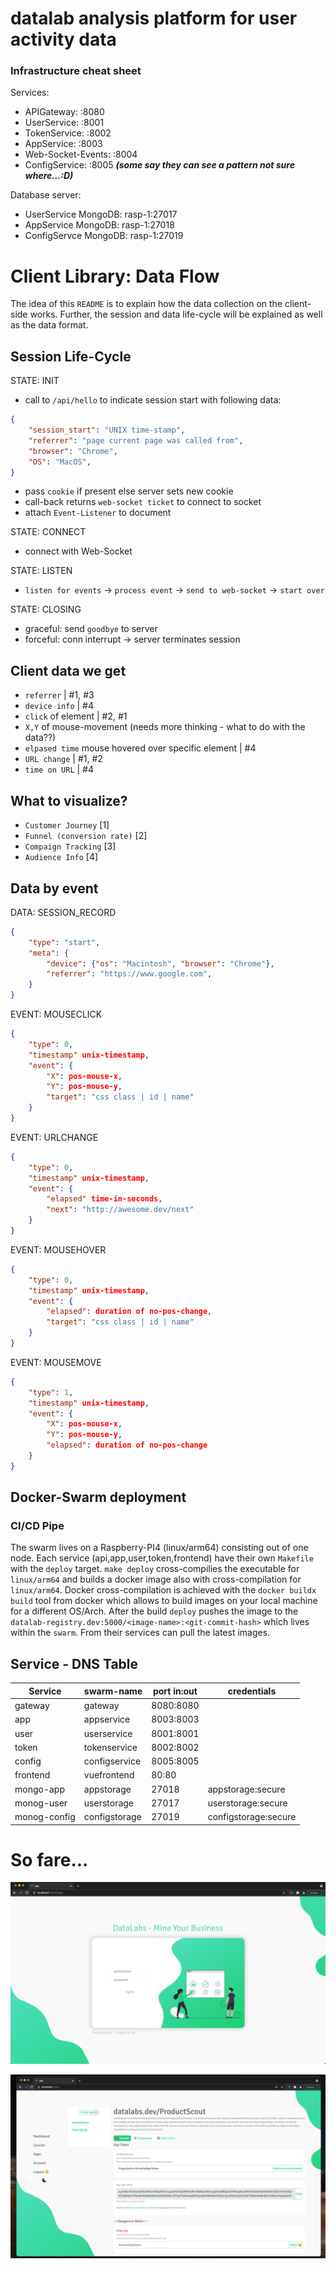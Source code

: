 # datalab analysis platform for user activity data

### Infrastructure cheat sheet

Services:
- APIGateway: :8080
- UserService: :8001
- TokenService: :8002
- AppService: :8003
- Web-Socket-Events: :8004
- ConfigService: :8005
***(some say they can see a pattern not sure where...:D)***

Database server:
- UserService MongoDB: rasp-1:27017
- AppService MongoDB: rasp-1:27018
- ConfigServce MongoDB: rasp-1:27019


# Client Library: Data Flow
The idea of this `README` is to explain how the data collection on the client-side works. Further, the session and data life-cycle will be explained as well as the data format.

## Session Life-Cycle

STATE: INIT <br>
- call to `/api/hello` to indicate session start with following data:
``` json
{   
    "session_start": "UNIX time-stamp",
    "referrer": "page current page was called from",
    "browser": "Chrome",
    "OS": "MacOS",
}
```
- pass `cookie` if present else server sets new cookie
- call-back returns `web-socket ticket` to connect to socket
- attach `Event-Listener` to document

STATE: CONNECT <br>
- connect with Web-Socket

STATE: LISTEN <br>
- `listen for events` -> `process event` -> `send to web-socket` -> `start over`

STATE: CLOSING <br>
- graceful: send `goodbye` to server
- forceful: conn interrupt -> server terminates session

## Client data we get
- `referrer` | #1, #3
- `device info` | #4
- `click` of element | #2, #1
- `X,Y` of mouse-movement (needs more thinking - what to do with the data??)
- `elpased time` mouse hovered over specific element | #4
- `URL change` | #1, #2
- `time on URL` | #4

## What to visualize?
- `Customer Journey` [1]
- `Funnel (conversion rate)` [2]
- `Compaign Tracking` [3]
- `Audience Info` [4]


## Data by event

DATA: SESSION_RECORD<br>
```json
{
    "type": "start",
    "meta": {
        "device": {"os": "Macintosh", "browser": "Chrome"},
        "referrer": "https://www.google.com",
    }
}
```
EVENT: MOUSECLICK<br>
```json
{
    "type": 0,
    "timestamp" unix-timestamp,
    "event": {
        "X": pos-mouse-x,
        "Y": pos-mouse-y,
        "target": "css class | id | name"
    }
}
```
EVENT: URLCHANGE<br>
```json
{
    "type": 0,
    "timestamp" unix-timestamp,
    "event": {
        "elapsed" time-in-seconds,
        "next": "http://awesome.dev/next"
    }
}
```
EVENT: MOUSEHOVER<br>
```json
{
    "type": 0,
    "timestamp" unix-timestamp,
    "event": {
        "elapsed": duration of no-pos-change,
        "target": "css class | id | name"
    }
}
```
EVENT: MOUSEMOVE<br>
```json
{
    "type": 1,
    "timestamp" unix-timestamp,
    "event": {
        "X": pos-mouse-x,
        "Y": pos-mouse-y,
        "elapsed": duration of no-pos-change
    }
}
```

## Docker-Swarm deployment
### CI/CD Pipe
The swarm lives on a Raspberry-PI4 (linux/arm64) consisting out of one node.
Each service (api,app,user,token,frontend) have their own `Makefile` with the `deploy` target. `make deploy` cross-compilies the executable for `linux/arm64` and builds a docker image also with cross-compilation for `linux/arm64`. Docker cross-compilation is achieved with the `docker buildx build` tool from docker which allows to build images on your local machine for a different OS/Arch. After the build `deploy` pushes the image to the `datalab-registry.dev:5000/<image-name>:<git-commit-hash>` which lives within the `swarm`. From their services can pull the latest images.



## Service - DNS Table
| Service    | swarm-name   | port in:out | credentials        |
|------------|--------------|-------------|--------------------|
| gateway    | gateway      | 8080:8080   |                    |
| app        | appservice   | 8003:8003   |                    |
| user       | userservice  | 8001:8001   |                    |
| token      | tokenservice | 8002:8002   |                    |
| config     | configservice| 8005:8005   |                    |
| frontend   | vuefrontend  | 80:80       |                    |
| mongo-app  | appstorage   | 27018       | appstorage:secure  |
| monog-user | userstorage  | 27017       | userstorage:secure |
|monog-config| configstorage| 27019       |configstorage:secure|



# So fare...
 
![](git-resources/demo_img_1.png)

![](git-resources/demo_img_2.png)
